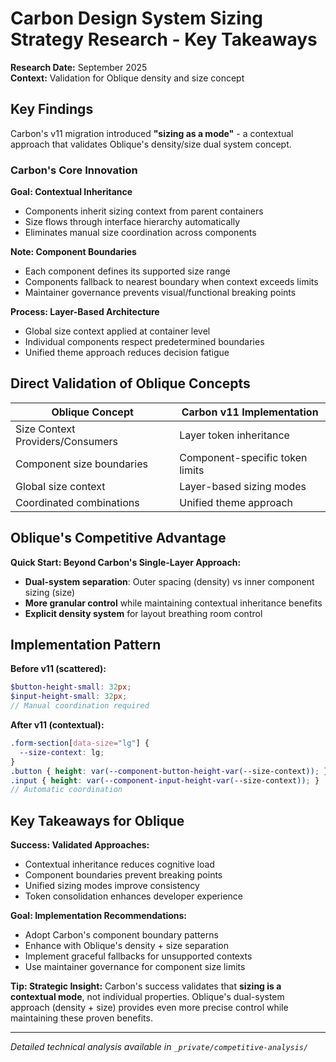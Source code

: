# Carbon Design System Sizing Strategy Research - Key Takeaways

**Research Date:** September 2025  
**Context:** Validation for Oblique density and size concept

## Key Findings

Carbon's v11 migration introduced **"sizing as a mode"** - a contextual approach that validates Oblique's density/size dual system concept.

### Carbon's Core Innovation

****Goal:** Contextual Inheritance**
- Components inherit sizing context from parent containers
- Size flows through interface hierarchy automatically
- Eliminates manual size coordination across components

****Note:** Component Boundaries**
- Each component defines its supported size range
- Components fallback to nearest boundary when context exceeds limits
- Maintainer governance prevents visual/functional breaking points

****Process:** Layer-Based Architecture**
- Global size context applied at container level
- Individual components respect predetermined boundaries
- Unified theme approach reduces decision fatigue

## Direct Validation of Oblique Concepts

| Oblique Concept | Carbon v11 Implementation |
|----------------|---------------------------|
| Size Context Providers/Consumers | Layer token inheritance |
| Component size boundaries | Component-specific token limits |
| Global size context | Layer-based sizing modes |
| Coordinated combinations | Unified theme approach |

## Oblique's Competitive Advantage

****Quick Start:** Beyond Carbon's Single-Layer Approach:**
- **Dual-system separation**: Outer spacing (density) vs inner component sizing (size)
- **More granular control** while maintaining contextual inheritance benefits
- **Explicit density system** for layout breathing room control

## Implementation Pattern

**Before v11 (scattered):**
```scss
$button-height-small: 32px;
$input-height-small: 32px;
// Manual coordination required
```

**After v11 (contextual):**
```scss
.form-section[data-size="lg"] {
  --size-context: lg;
}
.button { height: var(--component-button-height-var(--size-context)); }
.input { height: var(--component-input-height-var(--size-context)); }
// Automatic coordination
```

## Key Takeaways for Oblique

****Success:** Validated Approaches:**
- Contextual inheritance reduces cognitive load
- Component boundaries prevent breaking points
- Unified sizing modes improve consistency
- Token consolidation enhances developer experience

****Goal:** Implementation Recommendations:**
- Adopt Carbon's component boundary patterns
- Enhance with Oblique's density + size separation
- Implement graceful fallbacks for unsupported contexts
- Use maintainer governance for component size limits

****Tip:** Strategic Insight:**
Carbon's success validates that **sizing is a contextual mode**, not individual properties. Oblique's dual-system approach (density + size) provides even more precise control while maintaining these proven benefits.

---
*Detailed technical analysis available in `_private/competitive-analysis/`*
